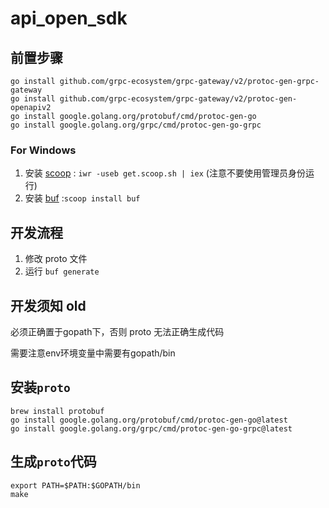 # api_open_sdk

## 前置步骤

```shell
go install github.com/grpc-ecosystem/grpc-gateway/v2/protoc-gen-grpc-gateway 
go install github.com/grpc-ecosystem/grpc-gateway/v2/protoc-gen-openapiv2 
go install google.golang.org/protobuf/cmd/protoc-gen-go 
go install google.golang.org/grpc/cmd/protoc-gen-go-grpc
```
### For Windows

1. 安装 [scoop](https://scoop.sh/) : ``iwr -useb get.scoop.sh | iex`` (注意不要使用管理员身份运行)
2. 安装 [buf](https://docs.buf.build/installation#scoop) :``scoop install buf``

## 开发流程

1. 修改 proto 文件
2. 运行 ``buf generate``

## 开发须知 old

必须正确置于gopath下，否则 proto 无法正确生成代码

需要注意env环境变量中需要有gopath/bin

## 安装`proto`

```shell
brew install protobuf
go install google.golang.org/protobuf/cmd/protoc-gen-go@latest
go install google.golang.org/grpc/cmd/protoc-gen-go-grpc@latest
```

## 生成`proto`代码

```shell
export PATH=$PATH:$GOPATH/bin
make
```